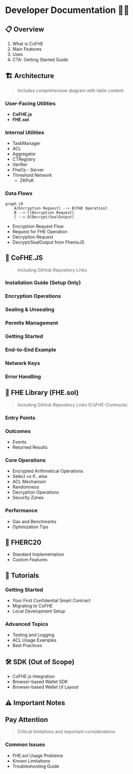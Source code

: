 # Developer Documentation 👨‍💻

## 📋 Overview
1. What is CoFHE
2. Main Features
3. Uses
4. CTA: Getting Started Guide

## 🏗️ Architecture
> Includes comprehensive diagram with table content

### User-Facing Utilities
- **CoFHE.js**
- **FHE.sol**

### Internal Utilities
- TaskManager
- ACL
- Aggregator
- CTRegistry
- Verifier
- FheOs - Server
- Threshold Network
  - ZKPoK

### Data Flows
```mermaid
graph LR
    A[Encryption Request] --> B[FHE Operation]
    B --> C[Decryption Request]
    C --> D[Decrypt/SealOutput]
```

- Encryption Request Flow
- Request for FHE Operation
- Decryption Request
- Decrypt/SealOutput from FhenixJS

## 🔧 CoFHE.JS
> Including GitHub Repository Links


### **Installation Guide** (Setup Only)
### **Encryption Operations**
### **Sealing & Unsealing**
### **Permits Management**
### **Getting Started**
### **End-to-End Example**
### **Network Keys**
### **Error Handling**

## 📘 FHE Library (FHE.sol)
> Including GitHub Repository Links (CoFHE-Contracts)

### **Entry Points**
### **Outcomes**
   - Events
   - Returned Results
### **Core Operations**
   - Encrypted Arithmetical Operations
   - Select vs If...else
   - ACL Mechanism
   - Randomness
   - Decryption Operations
   - Security Zones
### **Performance**
   - Gas and Benchmarks
   - Optimization Tips

## 💎 FHERC20
- Standard Implementation
- Custom Features

## 📝 Tutorials
### **Getting Started**
   - Your First Confidential Smart Contract
   - Migrating to CoFHE
   - Local Development Setup
### **Advanced Topics**
   - Testing and Logging
   - ACL Usage Examples
   - Best Practices

## 🛠️ SDK (Out of Scope)
- CoFHE.js Integration
- Browser-based Wallet SDK
- Browser-based Wallet UI Layout

## ⚠️ Important Notes
## Pay Attention
> Critical limitations and important considerations

### Common Issues
- FHE.sol Usage Problems
- Known Limitations
- Troubleshooting Guide